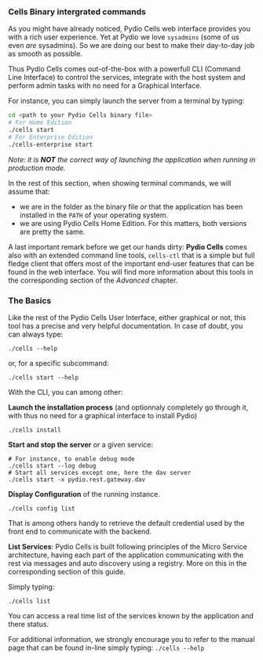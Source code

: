 ### Cells Binary intergrated commands

As you might have already noticed, Pydio Cells web interface provides you with a rich user experience.
Yet at Pydio we love `sysadmins` (some of us even _are_ sysadmins). So we are doing our best to make their day-to-day job as smooth as possible.

Thus Pydio Cells comes out-of-the-box with a powerfull CLI (Command Line Interface) to control the services, integrate with the host system and perform admin tasks with no need for a Graphical Interface.

For instance, you can simply launch the server from a terminal by typing:

```sh
cd <path to your Pydio Cells binary file> 
# For Home Edition
./cells start  
# For Enterprise Edition
./cells-enterprise start  
```
_Note: it is **NOT** the correct way of launching the application when running in production mode._

In the rest of this section, when showing terminal commands, we will assume that:

- we are in the folder as the binary file _or_ that the application has been installed in the `PATH` of your operating system.
- we are using Pydio Cells Home Edition. For this matters, both versions are pretty the same. 

A last important remark before we get our hands dirty: **Pydio Cells** comes also with an extended command line tools, `cells-ctl` that is a simple but full fledge client that offers most of the important end-user features that can be found in the web interface. You will find more information about this tools in the corresponding section of the _Advanced_ chapter.      

### The Basics

Like the rest of the Pydio Cells User Interface, either graphical or not, this tool has a precise and very helpful documentation.
In case of doubt, you can always type:

`./cells --help`

or, for a specific subcommand:

`./cells start --help`

With the CLI, you can among other:

**Launch the installation process** (and optionnaly completely go through it, with thus no need for a graphical interface to install Pydio) 

`./cells install`

**Start and stop the server** or a given service:

```
# For instance, to enable debug mode
./cells start --log debug
# Start all services except one, here the dav server
./cells start -x pydio.rest.gateway.dav
```

**Display Configuration** of the running instance. 

`./cells config list`

That is among others handy to retrieve the default credential used by the front end to communicate with the backend. 

**List Services**: Pydio Cells is built following principles of the Micro Service architecture, having each part of the application communicating with the rest via messages and auto discovery using a registry. More on this in the corresponding section of this guide.

Simply typing:

`./cells list`

You can access a real time list of the services known by the application and there status.

For additional information, we strongly encourage you to refer to the manual page that can be found in-line simply typing: `./cells --help`
